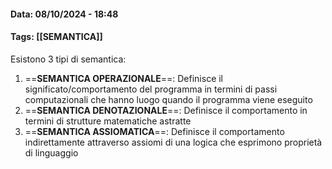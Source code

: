 #### Data: 08/10/2024 - 18:48
#### Tags: [[SEMANTICA]]
Esistono 3 tipi di semantica:
1. ==**SEMANTICA OPERAZIONALE**==:
	Definisce il significato/comportamento del programma in termini di passi computazionali che hanno luogo quando il programma viene eseguito
2. ==**SEMANTICA DENOTAZIONALE**==:
	Definisce il comportamento in termini di strutture matematiche astratte
3. ==**SEMANTICA ASSIOMATICA**==:
	Definisce il comportamento indirettamente attraverso assiomi di una logica che esprimono proprietà di linguaggio